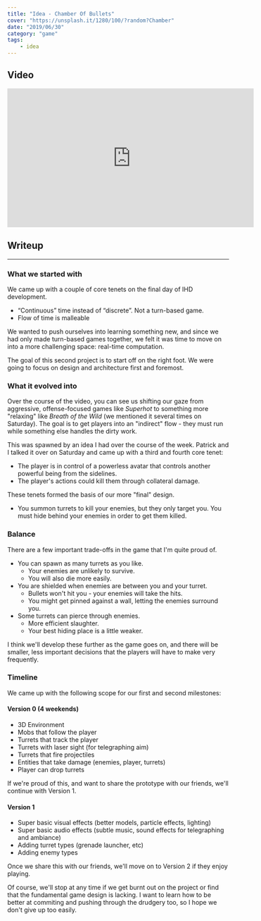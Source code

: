 ```yaml
---
title: "Idea - Chamber Of Bullets"
cover: "https://unsplash.it/1280/100/?random?Chamber"
date: "2019/06/30"
category: "game"
tags:
    - idea
---
```


## Video

<iframe width="560" height="315" src="https://www.youtube.com/embed/HiG4YMQxAU8" frameborder="0" allow="accelerometer; autoplay; encrypted-media; gyroscope; picture-in-picture" allowfullscreen></iframe>


## Writeup
---

### What we started with

We came up with a couple of core tenets on the final day of IHD development.

* “Continuous” time instead of “discrete”. Not a turn-based game.
* Flow of time is malleable

We wanted to push ourselves into learning something new, and since we had only made turn-based games together,
we felt it was time to move on into a more challenging space: real-time computation.

The goal of this second project is to start off on the right foot. We were going to focus on design
and architecture first and foremost.

### What it evolved into

Over the course of the video, you can see us shifting our gaze from aggressive, offense-focused games like *Superhot*
to something more "relaxing" like *Breath of the Wild* (we mentioned it several times on Saturday). The goal is to get players
into an "indirect" flow - they must run while something else handles the dirty work.

This was spawned by an idea I had over the course of the week. Patrick and I talked it over on Saturday and came up with a
third and fourth core tenet:

* The player is in control of a powerless avatar that controls another powerful being from the sidelines.
* The player's actions could kill them through collateral damage.

These tenets formed the basis of our more "final" design.

* You summon turrets to kill your enemies, but they only target you. You must hide behind your enemies in order to get them killed.

### Balance

There are a few important trade-offs in the game that I'm quite proud of.

* You can spawn as many turrets as you like.
  * Your enemies are unlikely to survive.
  * You will also die more easily.
* You are shielded when enemies are between you and your turret.
  * Bullets won't hit you - your enemies will take the hits.
  * You might get pinned against a wall, letting the enemies surround you.
* Some turrets can pierce through enemies.
  * More efficient slaughter.
  * Your best hiding place is a little weaker.

I think we'll develop these further as the game goes on, and there will be smaller, less important
decisions that the players will have to make very frequently.

### Timeline

We came up with the following scope for our first and second milestones:

#### Version 0 (4 weekends)
 * 3D Environment 
 * Mobs that follow the player
 * Turrets that track the player
 * Turrets with laser sight (for telegraphing aim)
 * Turrets that fire projectiles
 * Entities that take damage (enemies, player, turrets)
 * Player can drop turrets

If we're proud of this, and want to share the prototype with our friends, we'll continue with Version 1.

#### Version 1
 * Super basic visual effects (better models, particle effects, lighting)
 * Super basic audio effects (subtle music, sound effects for telegraphing and ambiance)
 * Adding turret types (grenade launcher, etc)
 * Adding enemy types

Once we share this with our friends, we'll move on to Version 2 if they enjoy playing. 

Of course, we'll stop at any time if we get burnt out on the project or find that the fundamental game design is lacking.
I want to learn how to be better at commiting and pushing through the drudgery too, so I hope we don't give up too easily.
